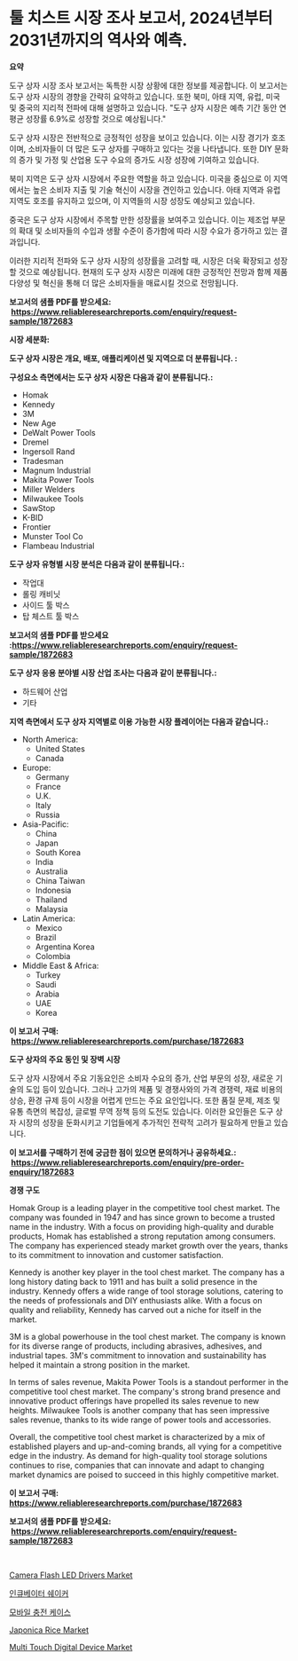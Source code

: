 <p><h1>툴 치스트 시장 조사 보고서, 2024년부터 2031년까지의 역사와 예측.</h1></p><p><strong>요약</strong></p>
<p><p>도구 상자 시장 조사 보고서는 독특한 시장 상황에 대한 정보를 제공합니다. 이 보고서는 도구 상자 시장의 경향을 간략히 요약하고 있습니다. 또한 북미, 아태 지역, 유럽, 미국 및 중국의 지리적 전파에 대해 설명하고 있습니다. "도구 상자 시장은 예측 기간 동안 연평균 성장률 6.9%로 성장할 것으로 예상됩니다."</p><p>도구 상자 시장은 전반적으로 긍정적인 성장을 보이고 있습니다. 이는 시장 경기가 호조이며, 소비자들이 더 많은 도구 상자를 구매하고 있다는 것을 나타냅니다. 또한 DIY 문화의 증가 및 가정 및 산업용 도구 수요의 증가도 시장 성장에 기여하고 있습니다.</p><p>북미 지역은 도구 상자 시장에서 주요한 역할을 하고 있습니다. 미국을 중심으로 이 지역에서는 높은 소비자 지출 및 기술 혁신이 시장을 견인하고 있습니다. 아태 지역과 유럽 지역도 호조를 유지하고 있으며, 이 지역들의 시장 성장도 예상되고 있습니다.</p><p>중국은 도구 상자 시장에서 주목할 만한 성장률을 보여주고 있습니다. 이는 제조업 부문의 확대 및 소비자들의 수입과 생활 수준이 증가함에 따라 시장 수요가 증가하고 있는 결과입니다.</p><p>이러한 지리적 전파와 도구 상자 시장의 성장률을 고려할 때, 시장은 더욱 확장되고 성장할 것으로 예상됩니다. 현재의 도구 상자 시장은 미래에 대한 긍정적인 전망과 함께 제품 다양성 및 혁신을 통해 더 많은 소비자들을 매료시킬 것으로 전망됩니다.</p></p>
<p><strong>보고서의 샘플 PDF를 받으세요: &nbsp;<a href="https://www.reliableresearchreports.com/enquiry/request-sample/1872683">https://www.reliableresearchreports.com/enquiry/request-sample/1872683</a></strong></p>
<p><strong>시장 세분화:</strong></p>
<p><strong> 도구 상자 시장은 개요, 배포, 애플리케이션 및 지역으로 더 분류됩니다. :</strong></p>
<p><strong>구성요소 측면에서는 도구 상자 시장은 다음과 같이 분류됩니다.:</strong></p>
<p><ul><li>Homak</li><li>Kennedy</li><li>3M</li><li>New Age</li><li>DeWalt Power Tools</li><li>Dremel</li><li>Ingersoll Rand</li><li>Tradesman</li><li>Magnum Industrial</li><li>Makita Power Tools</li><li>Miller Welders</li><li>Milwaukee Tools</li><li>SawStop</li><li>K-BID</li><li>Frontier</li><li>Munster Tool Co</li><li>Flambeau Industrial</li></ul></p>
<p><strong> 도구 상자 유형별 시장 분석은 다음과 같이 분류됩니다.:</strong></p>
<p><ul><li>작업대</li><li>롤링 캐비닛</li><li>사이드 툴 박스</li><li>탑 체스트 툴 박스</li></ul></p>
<p><strong>보고서의 샘플 PDF를 받으세요 :<a href="https://www.reliableresearchreports.com/enquiry/request-sample/1872683">https://www.reliableresearchreports.com/enquiry/request-sample/1872683</a></strong></p>
<p><strong> 도구 상자 응용 분야별 시장 산업 조사는 다음과 같이 분류됩니다.:</strong></p>
<p><ul><li>하드웨어 산업</li><li>기타</li></ul></p>
<p><strong>지역 측면에서 도구 상자 지역별로 이용 가능한 시장 플레이어는 다음과 같습니다.:</strong></p>
<p><ul>
    <li>
        North America:
        <ul>
            <li>United States</li>
            <li>Canada</li>
        </ul>
    </li>
    <li>
        Europe:
        <ul>
            <li>Germany</li>
            <li>France</li>
            <li>U.K.</li>
            <li>Italy</li>
            <li>Russia</li>
        </ul>
    </li>
    <li>
        Asia-Pacific:
        <ul>
            <li>China</li>
            <li>Japan</li>
            <li>South Korea</li>
            <li>India</li>
            <li>Australia</li>
            <li>China Taiwan</li>
            <li>Indonesia</li>
            <li>Thailand</li>
            <li>Malaysia</li>
        </ul>
    </li>
    <li>
        Latin America:
        <ul>
            <li>Mexico</li>
            <li>Brazil</li>
            <li>Argentina Korea</li>
            <li>Colombia</li>
        </ul>
    </li>
    <li>
        Middle East & Africa:
        <ul>
            <li>Turkey</li>
            <li>Saudi</li>
            <li>Arabia</li>
            <li>UAE</li>
            <li>Korea</li>
        </ul>
    </li>
    </ul></p>
<p><strong>이 보고서 구매: &nbsp;<a href="https://www.reliableresearchreports.com/purchase/1872683">https://www.reliableresearchreports.com/purchase/1872683</a></strong></p>
<p><strong>도구 상자의 주요 동인 및 장벽 시장</strong></p>
<p><p>도구 상자 시장에서 주요 기동요인은 소비자 수요의 증가, 산업 부문의 성장, 새로운 기술의 도입 등이 있습니다. 그러나 고가의 제품 및 경쟁사와의 가격 경쟁력, 재료 비용의 상승, 환경 규제 등이 시장을 어렵게 만드는 주요 요인입니다. 또한 품질 문제, 제조 및 유통 측면의 복잡성, 글로벌 무역 정책 등의 도전도 있습니다. 이러한 요인들은 도구 상자 시장의 성장을 둔화시키고 기업들에게 추가적인 전략적 고려가 필요하게 만들고 있습니다.</p></p>
<p><strong>이 보고서를 구매하기 전에 궁금한 점이 있으면 문의하거나 공유하세요.: &nbsp;<a href="https://www.reliableresearchreports.com/enquiry/pre-order-enquiry/1872683">https://www.reliableresearchreports.com/enquiry/pre-order-enquiry/1872683</a></strong></p>
<p><strong>경쟁 구도</strong></p>
<p><p>Homak Group is a leading player in the competitive tool chest market. The company was founded in 1947 and has since grown to become a trusted name in the industry. With a focus on providing high-quality and durable products, Homak has established a strong reputation among consumers. The company has experienced steady market growth over the years, thanks to its commitment to innovation and customer satisfaction.</p><p>Kennedy is another key player in the tool chest market. The company has a long history dating back to 1911 and has built a solid presence in the industry. Kennedy offers a wide range of tool storage solutions, catering to the needs of professionals and DIY enthusiasts alike. With a focus on quality and reliability, Kennedy has carved out a niche for itself in the market.</p><p>3M is a global powerhouse in the tool chest market. The company is known for its diverse range of products, including abrasives, adhesives, and industrial tapes. 3M's commitment to innovation and sustainability has helped it maintain a strong position in the market.</p><p>In terms of sales revenue, Makita Power Tools is a standout performer in the competitive tool chest market. The company's strong brand presence and innovative product offerings have propelled its sales revenue to new heights. Milwaukee Tools is another company that has seen impressive sales revenue, thanks to its wide range of power tools and accessories.</p><p>Overall, the competitive tool chest market is characterized by a mix of established players and up-and-coming brands, all vying for a competitive edge in the industry. As demand for high-quality tool storage solutions continues to rise, companies that can innovate and adapt to changing market dynamics are poised to succeed in this highly competitive market.</p></p>
<p><strong>이 보고서 구매: &nbsp; <a href="https://www.reliableresearchreports.com/purchase/1872683">https://www.reliableresearchreports.com/purchase/1872683</a></strong></p>
<p><strong>보고서의 샘플 PDF를 받으세요: &nbsp;<a href="https://www.reliableresearchreports.com/enquiry/request-sample/1872683">https://www.reliableresearchreports.com/enquiry/request-sample/1872683</a></strong><strong></strong></p>
<p>&nbsp;</p>
<p><p><a href="https://issuu.com/reportprime-2/docs/camera-flash-led-drivers-market-size-2030.pptx">Camera Flash LED Drivers Market</a></p><p><a href="https://github.com/vs019sa3m8x/Market-Research-Report-List-1/blob/main/22034412351.md">인큐베이터 쉐이커</a></p><p><a href="https://github.com/lzrvbyqzftro57/Market-Research-Report-List-1/blob/main/70961592350.md">모바일 충전 케이스</a></p><p><a href="https://github.com/nicoletavirag/Market-Research-Report-List-2/blob/main/japonica-rice-market.md">Japonica Rice Market</a></p><p><a href="https://issuu.com/reportprime-2/docs/multi-touch-digital-device-market-size-2030.pptx">Multi Touch Digital Device Market</a></p></p>